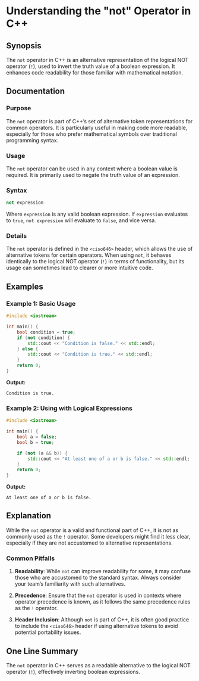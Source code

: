 <!--
Meta Description: # Understanding the "not" Operator in C++ ## Synopsis The `not` operator in C++ is an alternative representation of the logical NOT operator (`!`), us...
Meta Keywords: not, operator, expression, alternative, std
-->

# Understanding the "not" Operator in C++

## Synopsis
The `not` operator in C++ is an alternative representation of the logical NOT operator (`!`), used to invert the truth value of a boolean expression. It enhances code readability for those familiar with mathematical notation.

## Documentation
### Purpose
The `not` operator is part of C++’s set of alternative token representations for common operators. It is particularly useful in making code more readable, especially for those who prefer mathematical symbols over traditional programming syntax.

### Usage
The `not` operator can be used in any context where a boolean value is required. It is primarily used to negate the truth value of an expression.

### Syntax
```cpp
not expression
```

Where `expression` is any valid boolean expression. If `expression` evaluates to `true`, `not expression` will evaluate to `false`, and vice versa.

### Details
The `not` operator is defined in the `<ciso646>` header, which allows the use of alternative tokens for certain operators. When using `not`, it behaves identically to the logical NOT operator (`!`) in terms of functionality, but its usage can sometimes lead to clearer or more intuitive code.

## Examples
### Example 1: Basic Usage
```cpp
#include <iostream>

int main() {
    bool condition = true;
    if (not condition) {
        std::cout << "Condition is false." << std::endl;
    } else {
        std::cout << "Condition is true." << std::endl;
    }
    return 0;
}
```
**Output:**
```
Condition is true.
```

### Example 2: Using with Logical Expressions
```cpp
#include <iostream>

int main() {
    bool a = false;
    bool b = true;

    if (not (a && b)) {
        std::cout << "At least one of a or b is false." << std::endl;
    }
    return 0;
}
```
**Output:**
```
At least one of a or b is false.
```

## Explanation
While the `not` operator is a valid and functional part of C++, it is not as commonly used as the `!` operator. Some developers might find it less clear, especially if they are not accustomed to alternative representations. 

### Common Pitfalls
1. **Readability**: While `not` can improve readability for some, it may confuse those who are accustomed to the standard syntax. Always consider your team’s familiarity with such alternatives.
   
2. **Precedence**: Ensure that the `not` operator is used in contexts where operator precedence is known, as it follows the same precedence rules as the `!` operator.

3. **Header Inclusion**: Although `not` is part of C++, it is often good practice to include the `<ciso646>` header if using alternative tokens to avoid potential portability issues.

## One Line Summary
The `not` operator in C++ serves as a readable alternative to the logical NOT operator (`!`), effectively inverting boolean expressions.